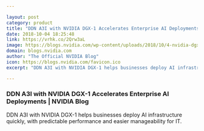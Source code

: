 ```yaml
---

layout: post
category: product
title: "DDN A3I with NVIDIA DGX-1 Accelerates Enterprise AI Deployments"
date: 2018-10-04 18:25:48
link: https://vrhk.co/2Qrw3aL
image: https://blogs.nvidia.com/wp-content/uploads/2018/10/4-nvidia-dgx-1-ddn-a3i.jpeg
domain: blogs.nvidia.com
author: "The Official NVIDIA Blog"
icon: https://blogs.nvidia.com/favicon.ico
excerpt: "DDN A3I with NVIDIA DGX-1 helps businesses deploy AI infrastructure quickly, with predictable performance and easier manageability for IT."

---
```


### DDN A3I with NVIDIA DGX-1 Accelerates Enterprise AI Deployments | NVIDIA Blog

DDN A3I with NVIDIA DGX-1 helps businesses deploy AI infrastructure quickly, with predictable performance and easier manageability for IT.
